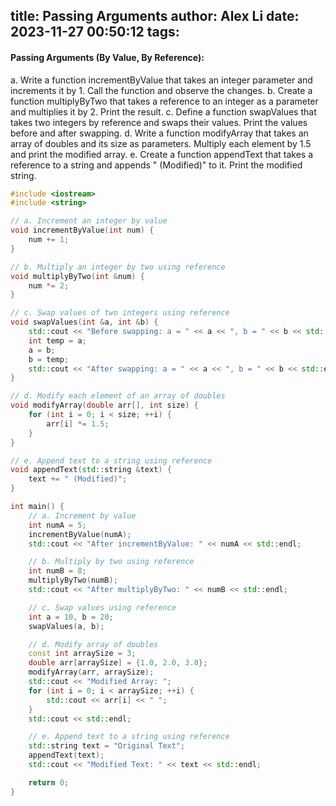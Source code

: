 title: Passing Arguments
author: Alex Li
date: 2023-11-27 00:50:12
tags:
---
#### Passing Arguments (By Value, By Reference):
a. Write a function incrementByValue that takes an integer parameter and increments it by 1. Call the function and observe the changes.
b. Create a function multiplyByTwo that takes a reference to an integer as a parameter and multiplies it by 2. Print the result.
c. Define a function swapValues that takes two integers by reference and swaps their values. Print the values before and after swapping.
d. Write a function modifyArray that takes an array of doubles and its size as parameters. Multiply each element by 1.5 and print the modified array.
e. Create a function appendText that takes a reference to a string and appends " (Modified)" to it. Print the modified string.

```c++
#include <iostream>
#include <string>

// a. Increment an integer by value
void incrementByValue(int num) {
    num += 1;
}

// b. Multiply an integer by two using reference
void multiplyByTwo(int &num) {
    num *= 2;
}

// c. Swap values of two integers using reference
void swapValues(int &a, int &b) {
    std::cout << "Before swapping: a = " << a << ", b = " << b << std::endl;
    int temp = a;
    a = b;
    b = temp;
    std::cout << "After swapping: a = " << a << ", b = " << b << std::endl;
}

// d. Modify each element of an array of doubles
void modifyArray(double arr[], int size) {
    for (int i = 0; i < size; ++i) {
        arr[i] *= 1.5;
    }
}

// e. Append text to a string using reference
void appendText(std::string &text) {
    text += " (Modified)";
}

int main() {
    // a. Increment by value
    int numA = 5;
    incrementByValue(numA);
    std::cout << "After incrementByValue: " << numA << std::endl;

    // b. Multiply by two using reference
    int numB = 8;
    multiplyByTwo(numB);
    std::cout << "After multiplyByTwo: " << numB << std::endl;

    // c. Swap values using reference
    int a = 10, b = 20;
    swapValues(a, b);

    // d. Modify array of doubles
    const int arraySize = 3;
    double arr[arraySize] = {1.0, 2.0, 3.0};
    modifyArray(arr, arraySize);
    std::cout << "Modified Array: ";
    for (int i = 0; i < arraySize; ++i) {
        std::cout << arr[i] << " ";
    }
    std::cout << std::endl;

    // e. Append text to a string using reference
    std::string text = "Original Text";
    appendText(text);
    std::cout << "Modified Text: " << text << std::endl;

    return 0;
}

```